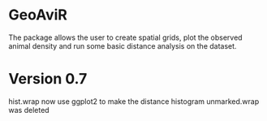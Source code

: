 GeoAviR
=======
The package allows the user to create spatial grids, plot the observed animal density and run some basic distance analysis on the dataset.

Version 0.7
=======
hist.wrap now use ggplot2 to make the distance histogram
unmarked.wrap was deleted

